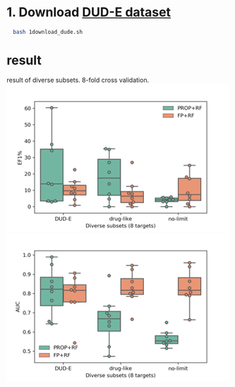 # 1. Download [DUD-E dataset](http://dude.docking.org/)
```bash
  bash 1download_dude.sh
```

# result
result of diverse subsets. 8-fold cross validation.
![EF1](figures/EF1.png)
![AUC](figures/AUC.png)

